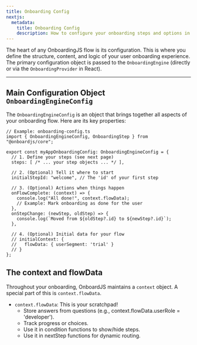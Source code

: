 ```yaml
---
title: Onboarding Config
nextjs:
  metadata:
    title: Onboarding Config
    description: How to configure your onboarding steps and options in OnboardJS.
---
```


The heart of any OnboardingJS flow is its configuration. This is where you define the structure, content, and logic of your user onboarding experience. The primary configuration object is passed to the `OnboardingEngine` (directly or via the `OnboardingProvider` in React).

---

## Main Configuration Object `OnboardingEngineConfig`

The `OnboardingEngineConfig` is an object that brings together all aspects of your onboarding flow. Here are its key properties:

```tsx
// Example: onboarding-config.ts
import { OnboardingEngineConfig, OnboardingStep } from "@onboardjs/core";

export const myAppOnboardingConfig: OnboardingEngineConfig = {
  // 1. Define your steps (see next page)
  steps: [ /* ... your step objects ... */ ],

  // 2. (Optional) Tell it where to start
  initialStepId: "welcome", // The 'id' of your first step

  // 3. (Optional) Actions when things happen
  onFlowComplete: (context) => {
    console.log("All done!", context.flowData);
    // Example: Mark onboarding as done for the user
  },
  onStepChange: (newStep, oldStep) => {
    console.log(`Moved from ${oldStep?.id} to ${newStep?.id}`);
  },

  // 4. (Optional) Initial data for your flow
  // initialContext: {
  //   flowData: { userSegment: 'trial' }
  // }
};
```

## The context and flowData

Throughout your onboarding, OnboardJS maintains a `context` object. A special part of this is `context.flowData`.

- `context.flowData`: This is your scratchpad!
  - Store answers from questions (e.g., context.flowData.userRole = 'developer').
  - Track progress or choices.
  - Use it in condition functions to show/hide steps.
  - Use it in nextStep functions for dynamic routing.
